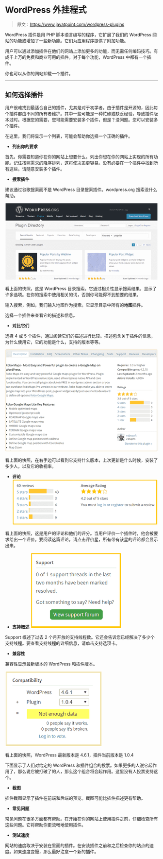 # WordPress 外挂程式

> 原文：<https://www.javatpoint.com/wordpress-plugins>

WordPress 插件是用 PHP 脚本语言编写的程序，它扩展了我们的 WordPress 网站的功能或增加了一些新功能。它们为应用程序提供了附加功能。

用户可以通过添加插件在他们的网站上添加更多的功能，而无需任何编码技巧。有成千上万的免费和商业可用的插件。对于每个功能，WordPress 中都有一个插件。

你也可以从你的网站卸载一个插件。

* * *

## 如何选择插件

用户很难找到最适合自己的插件，尤其是对于初学者。由于插件是开源的，因此每个插件都由不同的所有者维护。其中一些可能是一种忙碌或缺乏经验，导致插件版本过时。根据您的需要，您可能需要安装多个插件，但是？没问题。您可以安装多个插件。

在这里，我们将显示一个列表，可能会帮助你选择一个正确的插件。

*   **列出你的要求**

首先，你需要知道你在你的网站上想要什么。列出你想在你的网站上实现的所有功能。记住按照需求的降序排列，这将使决策更容易。没有必要在一个插件中找到所有这些。请随意安装多个插件。

*   **搜索插件**

建议通过谷歌搜索而不是 WordPress 目录搜索插件。wordpress.org 搜索没什么帮助。

![what are wordpress plugin1](img/59986ed4d14119e09d09fe9f952ee37f.png)

看上面的快照，这是 WordPress 目录搜索。它通过相关性显示搜索结果，显示了许多选项。在你的搜索中使用相关的词，否则你可能得不到想要的结果。

输入搜索，例如，我们输入地图作为搜索。它显示目录中所有的**地图**插件。

选择一个插件来查看它的描述和信息。

*   **对比它们**

选择 4 或 5 个插件，通过阅读它们的描述进行比较。描述包含关于插件的信息，为什么使用它，它的功能是什么，支持的版本等等。

![what are wordpress plugin2](img/97f09adf2ed957c761cd2f3354204c4c.png)

看上面的快照，在右手边可以看到它支持什么版本，上次更新是什么时候，安装了多少人，以及它的收视率。

*   **评论**
![what are wordpress plugin3](img/55d91ff92b8085e7b18ee67faa49662d.png)

看上面的快照，这是用户的评论和他们的评分。当用户评价一个插件时，他会被要求给出一个评价。要阅读这篇评论，请点击评价星，所有带有该星的评论都会显示出来。

*   **支持概述**
![what are wordpress plugin4](img/891e73bdba2f988234708b5233b8a300.png)

Support 概述了过去 2 个月开放的支持线程数。它还会告诉您已经解决了多少个支持线程。要查看支持线程的详细信息，请单击支持选项卡。

*   **兼容性**

兼容性显示最新版本的 WordPress 和插件版本。

![what are wordpress plugin5](img/d2c4037b0667b0b63409767facf749b2.png)

看上面的快照，WordPress 最新版本是 4.6.1，插件当前版本是 1.0.4

下面显示了人们对给定的 WordPress 和插件组合的投票。如果更多的人说它起作用了，那么说它被打破了的人，那么这个组合将会起作用。这里没有人投票支持这个。

*   **截图**

插件截图显示了插件在前端和后端的预览。截图可能比插件描述更有帮助。

*   **常见问题**

常见问题在很多方面都有帮助。在开始在你的网站上使用插件之前，仔细检查所有这些问题。它将帮助你更流畅地使用插件。

*   **测试速度**

网站的速度取决于安装在里面的插件。在安装插件之前和之后检查你的站点的速度。如果速度变慢，那么最好注意一个新的插件。